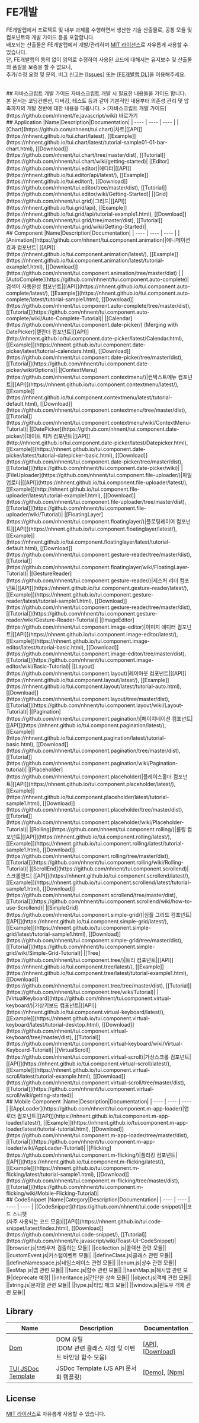 FE개발
======================
FE개발랩에서 프로젝트 및 내부 과제를 수행하면서 생산한 기술 산출물로, 공통 모듈 및 컴포넌트와 개발 가이드 등을 포함합니다.<br>
배포되는 산출물은 FE개발랩에서 개발/관리하며 [MIT 라이선스](LICENSE)로 자유롭게 사용할 수 있습니다.<br>
단, FE개발랩의 동의 없이 임의로 수정하여 사용된 코드에 대해서는 유지보수 및 산출물의 품질을 보증을 할 수 없으니,<br>
추가/수정 요청 및 문의, 버그 신고는 [[Issues]](https://github.com/nhnent/fe.javascript/issues) 또는 [[FE개발랩 DL]](mailto:dl_javascript@nhnent.com)을 이용해주세요.<br>

<br>
## 자바스크립트 개발 가이드
자바스크립트 개발 시 필요한 내용들을 가이드 합니다.<br>
본 문서는 코딩컨벤션, 디버깅, 테스트 등과 같이 기본적인 내용부터 의존성 관리 및 압축까지의 개발 전반에 대한 내용을 다룹니다.
> [자바스크립트 개발 가이드](https://github.com/nhnent/fe.javascript/wiki) 바로가기

<br>
## Application
|Name|Description|Documentation|
| ---- | ---- | ---- |
|[Chart](https://github.com/nhnent/tui.chart)|차트|[[API]](https://nhnent.github.io/tui.chart/latest), [[Example]](https://nhnent.github.io/tui.chart/latest/tutorial-sample01-01-bar-chart.html),  [[Download]](https://github.com/nhnent/tui.chart/tree/master/dist), [[Tutorial]](https://github.com/nhnent/tui.chart/wiki/getting-started)|
|[Editor](https://github.com/nhnent/tui.editor)|에디터|[[API]](https://nhnent.github.io/tui.editor/api/latest/), [[Example]](https://nhnent.github.io/tui.editor/), [[Download]](https://github.com/nhnent/tui.editor/tree/master/dist), [[Tutorial]](https://github.com/nhnent/tui.editor/wiki/Getting-Started)|
|[Grid](https://github.com/nhnent/tui.grid)|그리드|[[API]](https://nhnent.github.io/tui.grid/api), [[Example]](https://nhnent.github.io/tui.grid/api/tutorial-example1.html),  [[Download]](https://github.com/nhnent/tui.grid/tree/master/dist), [[Tutorial]](https://github.com/nhnent/tui.grid/wiki/Getting-Started)|
 
<br>
## Component
|Name|Description|Documentation|
| ---- | ---- | ---- |
|[Animation](https://github.com/nhnent/tui.component.animation)|애니메이션 효과 컴포넌트| [[API]](https://nhnent.github.io/tui.component.animation/latest/), [[Example]](https://nhnent.github.io/tui.component.animation/latest/tutorial-example1.html),  [[Download]](https://github.com/nhnent/tui.component.animation/tree/master/dist) |
|[AutoComplete](https://github.com/nhnent/tui.component.auto-complete)|검색어 자동완성 컴포넌트|[[API]](https://nhnent.github.io/tui.component.auto-complete/latest/), [[Example]](https://nhnent.github.io/tui.component.auto-complete/latest/tutorial-sample1.html),  [[Download]](https://github.com/nhnent/tui.component.auto-complete/tree/master/dist), [[Tutorial]](https://github.com/nhnent/tui.component.auto-complete/wiki/Auto-Complete-Tutorial)|
|[Calendar](https://github.com/nhnent/tui.component.date-picker/) (Merging with DatePicker)|캘린더 컴포넌트|[[API]](http://nhnent.github.io/tui.component.date-picker/latest/Calendar.html), [[Example]](https://nhnent.github.io/tui.component.date-picker/latest/tutorial-calendars.html), [[Download]](https://github.com/nhnent/tui.component.date-picker/tree/master/dist), [[Tutorial]](https://github.com/nhnent/tui.component.date-picker/wiki/Options)|
|[ContextMenu](https://github.com/nhnent/tui.component.contextmenu/)|컨텍스트메뉴 컴포넌트|[[API]](https://nhnent.github.io/tui.component.contextmenu/latest/), [[Example]](https://nhnent.github.io/tui.component.contextmenu/latest/tutorial-default.html), [[Download]](https://github.com/nhnent/tui.component.contextmenu/tree/master/dist), [[Tutorial]](https://github.com/nhnent/tui.component.contextmenu/wiki/ContextMenu-Tutorial)|
|[DatePicker](https://github.com/nhnent/tui.component.date-picker/)|데이트 피커 컴포넌트|[[API]](http://nhnent.github.io/tui.component.date-picker/latest/Datepicker.html), [[Example]](https://nhnent.github.io/tui.component.date-picker/latest/tutorial-datepicker-basic.html), [[Download]](https://github.com/nhnent/tui.component.date-picker/tree/master/dist), [[Tutorial]](https://github.com/nhnent/tui.component.date-picker/wiki)|
|[FileUploader](https://github.com/nhnent/tui.component.file-uploader/)|파일  업로더|[[API]](https://nhnent.github.io/tui.component.file-uploader/latest/), [[Example]](http://nhnent.github.io/tui.component.file-uploader/latest/tutorial-example1.html), [[Download]](https://github.com/nhnent/tui.component.file-uploader/tree/master/dist), [[Tutorial]](https://github.com/nhnent/tui.component.file-uploader/wiki/Tutorial)|
|[FloatingLayer](https://github.com/nhnent/tui.component.floatinglayer/)|플로팅레이어 컴포넌트|[[API]](https://nhnent.github.io/tui.component.floatinglayer/latest/), [[Example]](https://nhnent.github.io/tui.component.floatinglayer/latest/tutorial-default.html), [[Download]](https://github.com/nhnent/tui.component.gesture-reader/tree/master/dist), [[Tutorial]](https://github.com/nhnent/tui.component.floatinglayer/wiki/FloatingLayer-Tutorial)|
|[GestureReader](https://github.com/nhnent/tui.component.gesture-reader/)|제스처 리더 컴포넌트|[[API]](https://nhnent.github.io/tui.component.gesture-reader/latest/), [[Example]](https://nhnent.github.io/tui.component.gesture-reader/latest/tutorial-sample1.html), [[Download]](https://github.com/nhnent/tui.component.gesture-reader/tree/master/dist), [[Tutorial]](https://github.com/nhnent/tui.component.gesture-reader/wiki/Gesture-Reader-Tutorial)|
|[ImageEditor](https://github.com/nhnent/tui.component.image-editor)|이미지 에디터 컴포넌트|[[API]](https://nhnent.github.io/tui.component.image-editor/latest/), [[Example]](https://nhnent.github.io/tui.component.image-editor/latest/tutorial-basic.html), [[Download]](https://github.com/nhnent/tui.component.image-editor/tree/master/dist), [[Tutorial]](https://github.com/nhnent/tui.component.image-editor/wiki/Basic-Tutorial)|
|[Layout](https://github.com/nhnent/tui.component.layout)|레이아웃 컴포넌트|[[API]](https://nhnent.github.io/tui.component.layout/latest/), [[Example]](https://nhnent.github.io/tui.component.layout/latest/tutorial-auto.html), [[Download]](https://github.com/nhnent/tui.component.layout/tree/master/dist), [[Tutorial]](https://github.com/nhnent/tui.component.layout/wiki/Layout-Tutorial)|
|[Pagination](https://github.com/nhnent/tui.component.pagination/)|페이지네이션 컴포넌트|[[API]](https://nhnent.github.io/tui.component.pagination/latest/), [[Example]](https://nhnent.github.io/tui.component.pagination/latest/tutorial-basic.html),  [[Download]](https://github.com/nhnent/tui.component.pagination/tree/master/dist), [[Tutorial]](https://github.com/nhnent/tui.component.pagination/wiki/Pagination-tutorial)|
|[Placeholder](https://github.com/nhnent/tui.component.placeholder)|플레이스홀더 컴포넌트|[[API]](https://nhnent.github.io/tui.component.placeholder/latest/), [[Example]](https://nhnent.github.io/tui.component.placeholder/latest/tutorial-sample1.html),  [[Download]](https://github.com/nhnent/tui.component.placeholder/tree/master/dist), [[Tutorial]](https://github.com/nhnent/tui.component.placeholder/wiki/Placeholder-Tutorial)|
|[Rolling](https://github.com/nhnent/tui.component.rolling/)|롤링 컴포넌트|[[API]](https://nhnent.github.io/tui.component.rolling/latest/), [[Example]](https://nhnent.github.io/tui.component.rolling/latest/tutorial-sample1.html), [[Download]](https://github.com/nhnent/tui.component.rolling/tree/master/dist), [[Tutorial]](https://github.com/nhnent/tui.component.rolling/wiki/Rolling-Tutorial)|
|[ScrollEnd](https://github.com/nhnent/tui.component.scrollend)|스크롤엔드| [[API]](https://nhnent.github.io/tui.component.scrollend/latest/), [[Example]](https://nhnent.github.io/tui.component.scrollend/latest/tutorial-sample1.html), [[Download]](https://github.com/nhnent/tui.component.scrollend/tree/master/dist),  [[Tutorial]](https://github.com/nhnent/tui.component.scrollend/wiki/how-to-use-Scrollend)|
|[SimpleGrid](https://github.com/nhnent/tui.component.simple-grid/)|심플 그리드 컴포넌트|[[API]](https://nhnent.github.io/tui.component.simple-grid/latest/), [[Example]](https://nhnent.github.io/tui.component.simple-grid/latest/tutorial-sample1.html), [[Download]](https://github.com/nhnent/tui.component.simple-grid/tree/master/dist), [[Tutorial]](https://github.com/nhnent/tui.component.simple-grid/wiki/Simple-Grid-Tutorial)|
|[Tree](https://github.com/nhnent/tui.component.tree/)|트리 컴포넌트|[[API]](https://nhnent.github.io/tui.component.tree/latest/), [[Example]](https://nhnent.github.io/tui.component.tree/latest/tutorial-example1.html),  [[Download]](https://github.com/nhnent/tui.component.tree/tree/master/dist), [[Tutorial]](https://github.com/nhnent/tui.component.tree/wiki/Tutorial)|
|[VirtualKeyboard](https://github.com/nhnent/tui.component.virtual-keyboard/)|가상키보드 컴포넌트|[[API]](https://nhnent.github.io/tui.component.virtual-keyboard/latest/), [[Example]](https://nhnent.github.io/tui.component.virtual-keyboard/latest/tutorial-desktop.html),  [[Download]](https://github.com/nhnent/tui.component.virtual-keyboard/tree/master/dist), [[Tutorial]](https://github.com/nhnent/tui.component.virtual-keyboard/wiki/Virtual-Keyboard-Tutorial)|
|[VirtualScroll](https://github.com/nhnent/tui.component.virtual-scroll)|가상스크롤 컴포넌트|[[API]](https://nhnent.github.io/tui.component.virtual-scroll/latest/), [[Example]](https://nhnent.github.io/tui.component.virtual-scroll/latest/tutorial-example.html), [[Download]](https://github.com/nhnent/tui.component.virtual-scroll/tree/master/dist), [[Tutorial]](https://github.com/nhnent/tui.component.virtual-scroll/wiki/getting-started)|
<br>
## Mobile Component
|Name|Description|Documentation|
| ---- | ---- | ---- |
|[AppLoader](https://github.com/nhnent/tui.component.m-app-loader)|앱로더 컴포넌트|[[API]](https://nhnent.github.io/tui.component.m-app-loader/latest/), [[Example]](https://nhnent.github.io/tui.component.m-app-loader/latest/tutorial-tutorial.html), [[Download]](https://github.com/nhnent/tui.component.m-app-loader/tree/master/dist), [[Tutorial]](https://github.com/nhnent/tui.component.m-app-loader/wiki/AppLoader-Tutorial)|
|[Flicking](https://github.com/nhnent/tui.component.m-flicking/)|플리킹 컴포넌트|[[API]](https://nhnent.github.io/tui.component.m-flicking/latest/), [[Example]](https://nhnent.github.io/tui.component.m-flicking/latest/tutorial-sample1.html),  [[Download]](https://github.com/nhnent/tui.component.m-flicking/tree/master/dist), [[Tutorial]](https://github.com/nhnent/tui.component.m-flicking/wiki/Mobile-Flicking-Tutorial)|

<br>
## CodeSnippet
|Name|Category|Description|Documentation|
| ---- | ---- | ---- | ---- |
|[CodeSnippet](https://github.com/nhnent/tui.code-snippet/)||코드 스니펫<br>(자주 사용되는 코드 모음)|[[API]](https://nhnent.github.io/tui.code-snippet/latest/index.html), [[Download]](https://github.com/nhnent/tui.code-snippet/), [[Tutorial]](https://github.com/nhnent/fe.javascript/wiki/Toast-UI-CodeSnippet)|
||browser.js|브라우저 검출하는 모듈||
||collection.js|콜렉션 관련 모듈||
||customEvent.js|커스텀이벤트 모듈||
||defineClass.js|클래스 관련 모듈||
||defineNamespace.js|네임스페이스 관련 모듈||
||enum.js|상수 관련 모듈||
||exMap.js|맵 관련 모듈||
||func.js|함수 관련 모듈||
||hashMap.js|해시맵 관련 모듈|deprecate 예정|
||inheritance.js|간단한 상속 모듈||
||object.js|객체 관련 모듈||
||string.js|문자열 관련 모듈||
||type.js|타입 체크 모듈||
||window.js|윈도우 객체 관련 모듈||

## Library
|Name|Description| Documentation |
| ---- | ---- | ---- |
|[Dom](https://github.com/nhnent/tui.dom)|DOM 유틸<br>(DOM 관련 클래스 지정 및 이벤트 바인딩 함수 모음)|[[API]](https://nhnent.github.io/tui.dom/latest/), [[Download]](https://github.com/nhnent/tui.dom/tree/master/dist)|
|[TUI JSDoc Template](https://github.com/nhnent/tui.jsdoc-template)|JSDoc Template (JS API 문서화 템플릿) | [[Demo]](https://nhnent.github.io/tui.jsdoc-template/latest/), [[Npm]](https://www.npmjs.com/package/tui-jsdoc-template)|

## License
[MIT 라이선스](LICENSE)로 자유롭게 사용할 수 있습니다.
